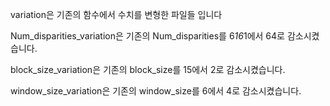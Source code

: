 variation은 기존의 함수에서 수치를 변형한 파일들 입니다

Num_disparities_variation은 기존의 Num_disparities를 6*16*1에서 64로 감소시켰습니다.

block_size_variation은 기존의 block_size를 15에서 2로 감소시켰습니다.

window_size_variation은 기존의 window_size를 6에서 4로 감소시켰습니다.

